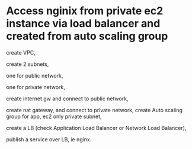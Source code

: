 # Access nginix from private ec2 instance via load balancer and created from auto scaling group
create VPC,

create 2 subnets, 

one for public network, 

one for private network,

create internet gw and connect to public network,

create nat gateway, and connect to private network,
create Auto scaling group for app, ec2 only private subnet,

create a LB (check Application Load Balancer or Network Load Balancer),

publish a service over LB, ie nginx.
